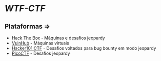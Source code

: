 # *WTF-CTF*

## Plataformas =>
+ [Hack The Box](https://www.hackthebox.eu/) - Máquinas e desafios jeopardy
+ [VulnHub](https://www.vulnhub.com/) - Máquinas virtuais
+ [Hacker101 CTF](https://ctf.hacker101.com/) - Desafios voltados para bug bounty em modo jeopardy
+ [PicoCTF](https://picoctf.com/) - Desafios jeopardy
